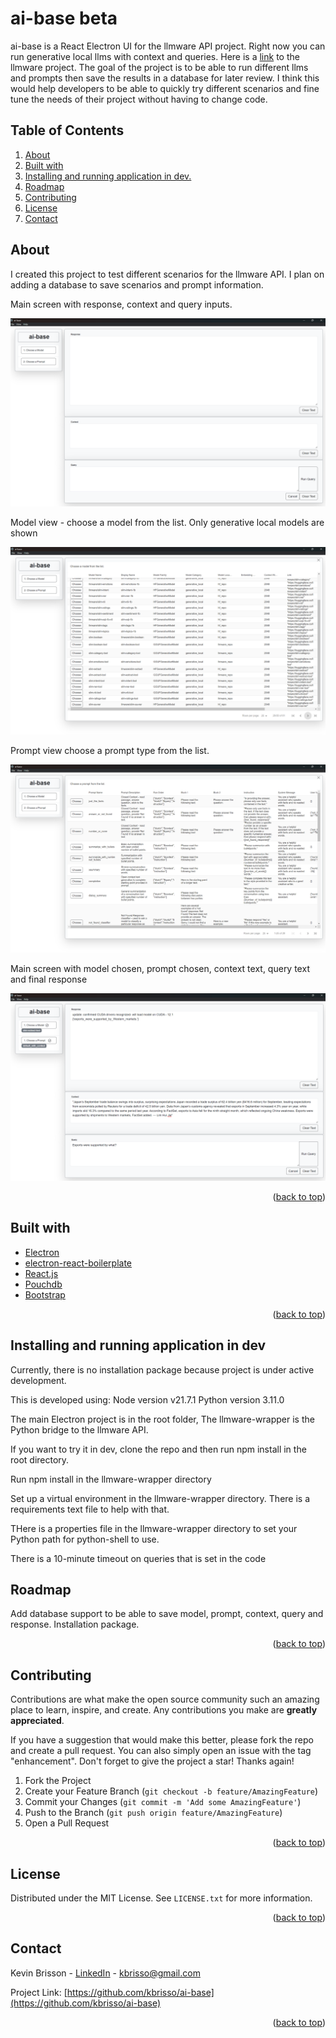 
# ai-base beta
   ai-base is a React Electron UI for the llmware API project. Right now you can run generative local llms with context and queries.
   Here is a [link](https://github.com/llmware-ai/llmware) to the llmware project.
   The goal of the project is to be able to run different llms and prompts then save the results in a database for later review.
   I think this would help developers to be able to quickly try different scenarios and fine tune the needs of their project
   without having to change code.


## Table of Contents

1. [About](#About)
2. [Built with](#Built-with)
3. [Installing and running application in dev.](#Installing-and-running-application-in-dev)
4. [Roadmap](#Roadmap)
5. [Contributing](#Contributing)
6. [License](#License)
7. [Contact](#Contact)

## About
I created this project to test different scenarios for the llmware API. I plan on adding a database to save scenarios and prompt information.

Main screen with response, context and query inputs.

![](/github-images/main.png)

Model view - choose a model from the list. Only generative local models are shown

![](/github-images/model.png)

Prompt view choose a prompt type from the list.  

![](/github-images/prompt.png)

Main screen with model chosen, prompt chosen, context text, query text and final response 

![](/github-images/main-2.png)


<p align="right">(<a href="#top">back to top</a>)</p>

## Built with

* [Electron](https://www.electronjs.com)
* [electron-react-boilerplate](https://github.com/electron-react-boilerplate/electron-react-boilerplate)
* [React.js](https://reactjs.org/)
* [Pouchdb](https://pouchdb.com/)
* [Bootstrap](https://getbootstrap.com)

<p align="right">(<a href="#top">back to top</a>)</p>

## Installing and running application in dev
Currently, there is no installation package because project is under active development.

This is developed using:
Node version v21.7.1
Python version 3.11.0

The main Electron project is in the root folder, The llmware-wrapper is the Python bridge to the llmware API.

If you want to try it in dev, clone the repo and then run npm install in the root directory.

Run npm install in the llmware-wrapper directory

Set up a virtual environment in the llmware-wrapper directory. There is a requirements text file to help with that.

THere is a properties file in the llmware-wrapper directory to set your Python path for python-shell to use.

There is a 10-minute timeout on queries that is set in the code 


## Roadmap

Add database support to be able to save model, prompt, context, query and response.
Installation package.



<p align="right">(<a href="#top">back to top</a>)</p>

## Contributing

Contributions are what make the open source community such an amazing place to learn, inspire, and create. Any contributions you make are **greatly appreciated**.

If you have a suggestion that would make this better, please fork the repo and create a pull request. You can also simply open an issue with the tag "enhancement".
Don't forget to give the project a star! Thanks again!

1. Fork the Project
2. Create your Feature Branch (`git checkout -b feature/AmazingFeature`)
3. Commit your Changes (`git commit -m 'Add some AmazingFeature'`)
4. Push to the Branch (`git push origin feature/AmazingFeature`)
5. Open a Pull Request

<p align="right">(<a href="#top">back to top</a>)</p>

## License

Distributed under the MIT License. See `LICENSE.txt` for more information.

<p align="right">(<a href="#top">back to top</a>)</p>

## Contact

Kevin Brisson - [LinkedIn](https://www.linkedin.com/in/kevin-brisson-918445185/) - kbrisso@gmail.com

Project Link: [https://github.com/kbrisso/ai-base](https://github.com/kbrisso/ai-base)

<p align="right">(<a href="#top">back to top</a>)</p>





